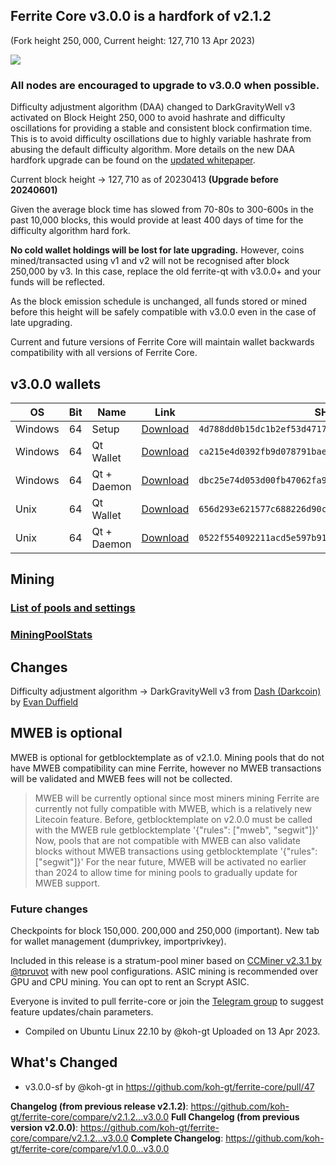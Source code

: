 ## Ferrite Core v3.0.0 is a **hardfork** of v2.1.2
(Fork height $250,000$, Current height: $127,710$ 13 Apr 2023)

![](https://progress-bar.dev/120000/?scale=120000&title=&nbsp;Blocks&nbsp;Remaining&nbsp;&width=240&color=323040&suffix=&nbsp;&sol;&nbsp;120&#44;000&nbsp;blocks)

### All nodes are encouraged to upgrade to v3.0.0 when possible.

Difficulty adjustment algorithm (DAA) changed to DarkGravityWell v3 activated on Block Height $250,000$ to avoid hashrate and difficulty oscillations for providing a stable and consistent block confirmation time. This is to avoid difficulty oscillations due to highly variable hashrate from abusing the default difficulty algorithm. More details on the new DAA hardfork upgrade can be found on the [updated whitepaper](https://github.com/koh-gt/ferrite-core/wiki/About-Ferrite-Core#difficulty-algorithm-hardfork).

Current block height -> $127,710$ as of 20230413 **(Upgrade before 20240601)**

Given the average block time has slowed from 70-80s to 300-600s in the past 10,000 blocks, this would provide at least 400 days of time for the difficulty algorithm hard fork.

**No cold wallet holdings will be lost for late upgrading.** 
However, coins mined/transacted using v1 and v2 will not be recognised after block 250,000 by v3.
In this case, replace the old ferrite-qt with v3.0.0+ and your funds will be reflected. 

As the block emission schedule is unchanged, all funds stored or mined before this height will be safely compatible with v3.0.0 even in the case of late upgrading.

Current and future versions of Ferrite Core will maintain wallet backwards compatibility with all versions of Ferrite Core.

## v3.0.0 wallets
| OS                        | Bit      | Name                   | Link                              | SHA256 Checksum                         |
|--------------------|-------|---------------------|--------------------------|---------------------------------------|
| Windows             | 64     | Setup                     | [Download](https://github.com/koh-gt/ferrite-core/releases/download/v3.0.0/ferrite-3.0.0-win64-setup.exe) | `4d788dd0b15dc1b2ef53d4717f9abea320ae6d8c177cdc7d1f8b86dc8b700ce2` |
| Windows             | 64     | Qt Wallet               | [Download](https://github.com/koh-gt/ferrite-core/releases/download/v3.0.0/ferrite-qt.exe) |  `ca215e4d0392fb9d078791baec1daabe2b55c08c7daf436ac331b606c219428f` |
| Windows             | 64     | Qt + Daemon         | [Download](https://github.com/koh-gt/ferrite-core/releases/download/v3.0.0/ferrite-3.0.0.7z) | `dbc25e74d053d00fb47062fa9ad10e2ff90925620f19a4849bcafd83aade794e` |
| Unix                     | 64     | Qt Wallet                | [Download](https://github.com/koh-gt/ferrite-core/releases/download/v3.0.0/ferrite-qt.7z) | `656d293e621577c688226d90c66287a482bfd2ca2754e1f8185fe598c6c3dc83` |
| Unix                     |  64     | Qt + Daemon       | [Download](https://github.com/koh-gt/ferrite-core/releases/download/v3.0.0/ferrite-3.0.0-unix.7z)  | `0522f554092211acd5e597b91f91f2d51cb764ab1f44eb1e24b90dead262162d` |

## Mining
### [List of pools and settings](https://github.com/koh-gt/ferrite-core/wiki/Mining-Pools-List)
### [MiningPoolStats](https://miningpoolstats.stream/ferrite)

## Changes
Difficulty adjustment algorithm -> DarkGravityWell v3 from [Dash (Darkcoin)](https://en.wikipedia.org/wiki/Dash_(cryptocurrency)) by [Evan Duffield](https://www.worldcryptoindex.com/creators/evan-duffield/)

## MWEB is optional
MWEB is optional for getblocktemplate as of v2.1.0. Mining pools that do not have MWEB compatibility can mine Ferrite, however no MWEB transactions will be validated and MWEB fees will not be collected.

> MWEB will be currently optional since most miners mining Ferrite are currently not fully compatible with MWEB, which is a relatively new Litecoin feature.
> Before, getblocktemplate on v2.0.0 must be called with the MWEB rule
> getblocktemplate '{"rules": ["mweb", "segwit"]}'
> Now, pools that are not compatible with MWEB can also validate blocks without MWEB transactions using
> getblocktemplate '{"rules": ["segwit"]}'
> For the near future, MWEB will be activated no earlier than 2024 to allow time for mining pools to gradually update for MWEB support.

### Future changes
Checkpoints for block 150,000. 200,000 and 250,000 (important).
New tab for wallet management (dumprivkey, importprivkey).

Included in this release is a stratum-pool miner based on [CCMiner v2.3.1 by @tpruvot](https://github.com/tpruvot/ccminer/releases/tag/2.3.1-tpruvot) with new pool configurations.
ASIC mining is recommended over GPU and CPU mining. You can opt to rent an Scrypt ASIC.

Everyone is invited to pull ferrite-core or join the [Telegram group](https://t.me/ferrite_core) to suggest feature updates/chain parameters.

* Compiled on Ubuntu Linux 22.10 by @koh-gt
Uploaded on 13 Apr 2023.

## What's Changed
* v3.0.0-sf by @koh-gt in https://github.com/koh-gt/ferrite-core/pull/47

**Changelog (from previous release v2.1.2)**: https://github.com/koh-gt/ferrite-core/compare/v2.1.2...v3.0.0
**Full Changelog (from previous version v2.0.0)**: https://github.com/koh-gt/ferrite-core/compare/v2.1.2...v3.0.0
**Complete Changelog**: https://github.com/koh-gt/ferrite-core/compare/v1.0.0...v3.0.0